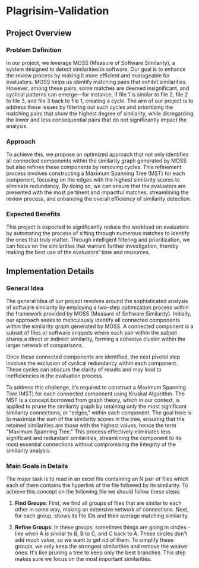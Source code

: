 # Plagrisim-Validation 

## Project Overview

### Problem Definition
In our project, we leverage MOSS (Measure of Software Similarity), a system designed to detect similarities in software. Our goal is to enhance the review process by making it more efficient and manageable for evaluators. MOSS helps us identify matching pairs that exhibit similarities. However, among these pairs, some matches are deemed insignificant, and cyclical patterns can emerge—for instance, if file 1 is similar to file 2, file 2 to file 3, and file 3 back to file 1, creating a cycle. The aim of our project is to address these issues by filtering out such cycles and prioritizing the matching pairs that show the highest degree of similarity, while disregarding the lower and less consequential pairs that do not significantly impact the analysis.

### Approach
To achieve this, we propose an optimized approach that not only identifies all connected components within the similarity graph generated by MOSS but also refines these components by removing cycles. This refinement process involves constructing a Maximum Spanning Tree (MST) for each component, focusing on the edges with the highest similarity scores to eliminate redundancy. By doing so, we can ensure that the evaluators are presented with the most pertinent and impactful matches, streamlining the review process, and enhancing the overall efficiency of similarity detection.

### Expected Benefits
This project is expected to significantly reduce the workload on evaluators by automating the process of sifting through numerous matches to identify the ones that truly matter. Through intelligent filtering and prioritization, we can focus on the similarities that warrant further investigation, thereby making the best use of the evaluators' time and resources.

## Implementation Details

### General Idea
The general idea of our project revolves around the sophisticated analysis of software similarity by employing a two-step optimization process within the framework provided by MOSS (Measure of Software Similarity). Initially, our approach seeks to meticulously identify all connected components within the similarity graph generated by MOSS. A connected component is a subset of files or software snippets where each pair within the subset shares a direct or indirect similarity, forming a cohesive cluster within the larger network of comparisons.

Once these connected components are identified, the next pivotal step involves the exclusion of cyclical redundancy within each component. These cycles can obscure the clarity of results and may lead to inefficiencies in the evaluation process.

To address this challenge, it’s required to construct a Maximum Spanning Tree (MST) for each connected component using Kruskal Algorithm. The MST is a concept borrowed from graph theory, which in our context, is applied to prune the similarity graph by retaining only the most significant similarity connections, or "edges," within each component. The goal here is to maximize the sum of the similarity scores in the tree, ensuring that the retained similarities are those with the highest values, hence the term "Maximum Spanning Tree." This process effectively eliminates less significant and redundant similarities, streamlining the component to its most essential connections without compromising the integrity of the similarity analysis.

### Main Goals in Details
The major task is to read in an excel file containing an N pair of files which each of them contains the hyperlink of the file followed by its similarity. To achieve this concept on the following file we should follow these steps:

1. **Find Groups**: First, we find all groups of files that are similar to each other in some way, making an extensive network of connections. Next, for each group, shows its file IDs and their average matching similarity.

2. **Refine Groups**: In these groups, sometimes things are going in circles - like when A is similar to B, B to C, and C back to A. These circles don't add much value, so we want to get rid of them. To simplify these groups, we only keep the strongest similarities and remove the weaker ones. It's like pruning a tree to keep only the best branches. This step makes sure we focus on the most important similarities.
